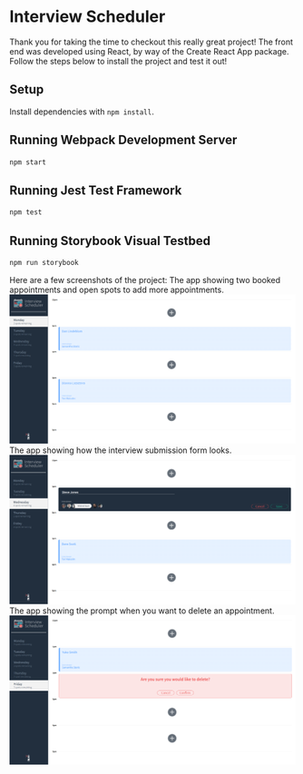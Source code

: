 # Interview Scheduler

Thank you for taking the time to checkout this really great project! The front end was developed using React, by way of the Create React App package. Follow the steps below to install the project and test it out!

## Setup

Install dependencies with `npm install`.

## Running Webpack Development Server

```sh
npm start
```

## Running Jest Test Framework

```sh
npm test
```

## Running Storybook Visual Testbed

```sh
npm run storybook
```
Here are a few screenshots of the project:
The app showing two booked appointments and open spots to add more appointments.
![](https://github.com/DLindeblom/scheduler/blob/master/docs/booked-appointments.png?raw=true)
The app showing how the interview submission form looks.
![](https://github.com/DLindeblom/scheduler/blob/master/docs/booking-form.png?raw=true)
The app showing the prompt when you want to delete an appointment.
![](https://github.com/DLindeblom/scheduler/blob/master/docs/deleting-appointment.png?raw=true)
